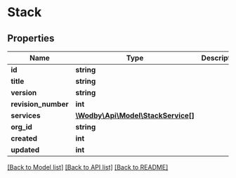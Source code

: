# Stack

## Properties
Name | Type | Description | Notes
------------ | ------------- | ------------- | -------------
**id** | **string** |  | 
**title** | **string** |  | 
**version** | **string** |  | [optional] 
**revision_number** | **int** |  | [optional] 
**services** | [**\Wodby\Api\Model\StackService[]**](StackService.md) |  | 
**org_id** | **string** |  | 
**created** | **int** |  | 
**updated** | **int** |  | 

[[Back to Model list]](../README.md#documentation-for-models) [[Back to API list]](../README.md#documentation-for-api-endpoints) [[Back to README]](../README.md)


